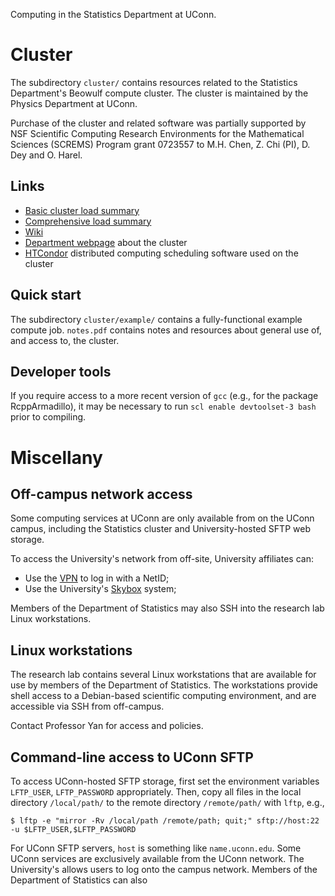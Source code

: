 
Computing in the Statistics Department at UConn.

# Cluster

The subdirectory `cluster/` contains resources related to the
Statistics Department's Beowulf compute cluster. The cluster is
maintained by the Physics Department at UConn.

Purchase of the cluster and related software was partially supported
by NSF Scientific Computing Research Environments for the Mathematical
Sciences (SCREMS) Program grant 0723557 to M.H. Chen, Z. Chi (PI),
D. Dey and O. Harel.

## Links

* [Basic cluster load summary](http://gryphn.phys.uconn.edu/cgi-bin/uconn_stat.cgi)
* [Comprehensive load summary](https://grendl.phys.uconn.edu/ganglia/)
* [Wiki](http://gryphn.phys.uconn.edu/statswiki/index.php/Main_Page)
* [Department webpage](http://stat.uconn.edu/cluster/) about the cluster
* [HTCondor](https://research.cs.wisc.edu/htcondor/) distributed
  computing scheduling software used on the cluster

## Quick start

The subdirectory `cluster/example/` contains a fully-functional
example compute job. `notes.pdf` contains notes and resources about
general use of, and access to, the cluster.

## Developer tools

If you require access to a more recent version of `gcc` (e.g., for the
package RcppArmadillo), it may be necessary to run `scl enable
devtoolset-3 bash` prior to compiling.

# Miscellany

## Off-campus network access

Some computing services at UConn are only available from on the UConn
campus, including the Statistics cluster and University-hosted SFTP
web storage.

To access the University's network from off-site, University
affiliates can:

* Use the
  [VPN](http://remoteaccess.uconn.edu/vpn-overview/connect-via-vpn-client-2/) to
  log in with a NetID;
* Use the University's [Skybox](http://skybox.uconn.edu/) system;

Members of the Department of Statistics may also SSH into the research
lab Linux workstations.

## Linux workstations

The research lab contains several Linux workstations that are
available for use by members of the Department of Statistics. The
workstations provide shell access to a Debian-based scientific
computing environment, and are accessible via SSH from off-campus.

Contact Professor Yan for access and policies.

## Command-line access to UConn SFTP

To access UConn-hosted SFTP storage, first set the environment
variables `LFTP_USER`, `LFTP_PASSWORD` appropriately. Then, copy all
files in the local directory `/local/path/` to the remote directory
`/remote/path/` with `lftp`, e.g.,

```
$ lftp -e "mirror -Rv /local/path /remote/path; quit;" sftp://host:22 -u $LFTP_USER,$LFTP_PASSWORD
```

For UConn SFTP servers, `host` is something like
`name.uconn.edu`. Some UConn services are exclusively available from
the UConn network. The
University's
 allows
users to log onto the campus network. Members of the Department of
Statistics can also

